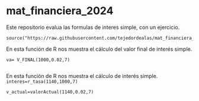 # mat_financiera_2024
Este repositorio evalua las formulas de interes simple, con un ejercicio.

 ```
source("https://raw.githubusercontent.com/tejedordealas/mat_financiera_2024/main/tarea_mate.R")
```
En esta función de R nos muestra el cálculo del valor final de interés simple.
``` 
va= V_FINAL(1000,0.02,7)
 ```

```interes_p=interes_periodo(1140,1000,0.02)
```
En esta función de R nos muestra el cálculo de interés simple.
``` interes=r_tasa(1140,1000,7) ```

``` v_actual=valorActual(1140,0.02,7) ```
